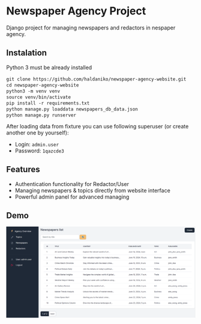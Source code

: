 # Newspaper Agency Project

Django project for managing newspapers and redactors in nespaper agency.

## Instalation

Python 3 must be already installed

```shell
git clone https://github.com/haldaniko/newspaper-agency-website.git
cd newspaper-agency-website
python3 -m venv venv
source venv/bin/activate
pip install -r requirements.txt
python manage.py loaddata newspapers_db_data.json
python manage.py runserver
```

After loading data from fixture you can use following superuser (or create another one by yourself):
  - Login: `admin.user`
  - Password: `1qazcde3`


## Features

* Authentication functionality for Redactor/User
* Managing newspapers & topics directly from website interface
* Powerful admin panel for advanced managing

## Demo
![Website Interface](demo.png)